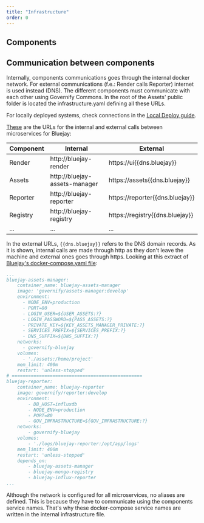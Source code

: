 ```yaml
---
title: "Infrastructure"
order: 0
---
```


## Components

## Communication between components
Internally, components communications goes through the internal docker network. For external communications (f.e.: Render calls Reporter) internet is used instead (DNS). The different components must communicate with each other using Governify Commons. In the root of the Assets' public folder is located the infrastructure.yaml defining all these URLs.

<info>For locally deployed systems, check connections in the <a href="/development/local-deploy">Local Deploy guide</a>.</info>

[These](https://github.com/governify/bluejay-infrastructure/blob/main/assets/public/infrastructure.yaml) are the URLs for the internal and external calls between microservices for Bluejay:

<center>

| Component                   | Internal                      | External                        |
|-----------------------------|-------------------------------|---------------------------------|
| Render                      | http://bluejay-render         | https://ui{{dns.bluejay}}       |
| Assets                      | http://bluejay-assets-manager | https://assets{{dns.bluejay}}   |
| Reporter                    | http://bluejay-reporter       | https://reporter{{dns.bluejay}} |
| Registry                    | http://bluejay-registry       | https://registry{{dns.bluejay}} |
| ...                         | ...                           | ...                             |

</center>

In the external URLs, `{{dns.bluejay}}` refers to the DNS domain records. As it is shown, internal calls are made through http as they don't leave the machine and external ones goes through https. Looking at this extract of [Bluejay's docker-compose.yaml file](https://github.com/governify/bluejay-infrastructure/blob/main/docker-compose.yaml):
```yaml
...
bluejay-assets-manager:
    container_name: bluejay-assets-manager
    image: 'governify/assets-manager:develop'
    environment:
      - NODE_ENV=production
      - PORT=80
      - LOGIN_USER=${USER_ASSETS:?}
      - LOGIN_PASSWORD=${PASS_ASSETS:?}
      - PRIVATE_KEY=${KEY_ASSETS_MANAGER_PRIVATE:?}
      - SERVICES_PREFIX=${SERVICES_PREFIX:?}
      - DNS_SUFFIX=${DNS_SUFFIX:?}
    networks:
      - governify-bluejay
    volumes:
      - './assets:/home/project'
    mem_limit: 400m
    restart: 'unless-stopped'
# ================================================
bluejay-reporter:
    container_name: bluejay-reporter
    image: governify/reporter:develop
    environment:
        - DB_HOST=influxdb
        - NODE_ENV=production
        - PORT=80
        - GOV_INFRASTRUCTURE=${GOV_INFRASTRUCTURE:?}
    networks:
        - governify-bluejay
    volumes:
        - './logs/bluejay-reporter:/opt/app/logs'
    mem_limit: 400m
    restart: 'unless-stopped'
    depends_on:
        - bluejay-assets-manager
        - bluejay-mongo-registry
        - bluejay-influx-reporter
...
```

Although the network is configured for all microservices, no aliases are defined. This is because they have to communicate using the components service names. That's why these docker-compose service names are written in the internal infrastructure file.